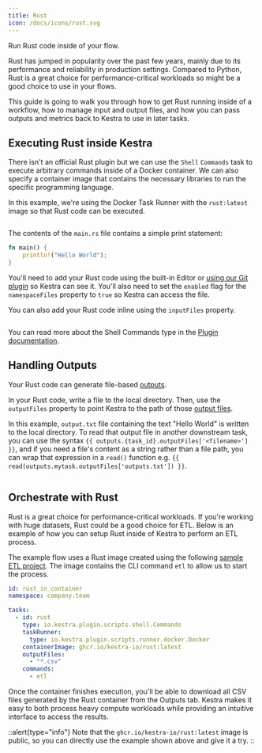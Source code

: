 ```yaml
---
title: Rust
icon: /docs/icons/rust.svg
---
```


Run Rust code inside of your flow.

Rust has jumped in popularity over the past few years, mainly due to its performance and reliability in production settings. Compared to Python, Rust is a great choice for performance-critical workloads so might be a good choice to use in your flows.

This guide is going to walk you through how to get Rust running inside of a workflow, how to manage input and output files, and how you can pass outputs and metrics back to Kestra to use in later tasks.

## Executing Rust inside Kestra

There isn't an official Rust plugin but we can use the `Shell` `Commands` task to execute arbitrary commands inside of a Docker container. We can also specify a container image that contains the necessary libraries to run the specific programming language. 

In this example, we're using the Docker Task Runner with the `rust:latest` image so that Rust code can be executed.

```yaml file=public/examples/commands_rust.yml
```

The contents of the `main.rs` file contains a simple print statement:

```rust
fn main() {
    println!("Hello World");
}
```

You'll need to add your Rust code using the built-in Editor or [using our Git plugin](../08.developer-guide/04.git.md) so Kestra can see it.  You'll also need to set the `enabled` flag for the `namespaceFiles` property to `true` so Kestra can access the file.

You can also add your Rust code inline using the `inputFiles` property.

```yaml file=public/examples/commands_rust_inline.yml
```

You can read more about the Shell Commands type in the [Plugin documentation](/plugins/plugin-script-shell/tasks/io.kestra.plugin.scripts.shell.commands).

## Handling Outputs

Your Rust code can generate file-based [outputs](../04.workflow-components/06.outputs.md).

In your Rust code, write a file to the local directory. Then, use the `outputFiles` property to point Kestra to the path of those [output files](../08.developer-guide/07.scripts/08.output-directory.md). 

In this example, `output.txt` file containing the text "Hello World" is written to the local directory. To read that output file in another downstream task, you can use the syntax `{{ outputs.{task_id}.outputFiles['<filename>'] }}`, and if you need a file's content as a string rather than a file path, you can wrap that expression in a `read()` function e.g. `{{ read(outputs.mytask.outputFiles['outputs.txt']) }}`.

```yaml file=public/examples/scripts_output-files-rust.yml
```

## Orchestrate with Rust

Rust is a great choice for performance-critical workloads. If you're working with huge datasets, Rust could be a good choice for ETL. Below is an example of how you can setup Rust inside of Kestra to perform an ETL process.

The example flow uses a Rust image created using the following [sample ETL project](https://github.com/kestra-io/examples/tree/main/examples/rust). The image contains the CLI command `etl` to allow us to start the process.

```yaml
id: rust_in_container
namespace: company.team

tasks:
  - id: rust
    type: io.kestra.plugin.scripts.shell.Commands
    taskRunner:
      type: io.kestra.plugin.scripts.runner.docker.Docker
    containerImage: ghcr.io/kestra-io/rust:latest
    outputFiles:
      - "*.csv"
    commands:
      - etl
```

Once the container finishes execution, you'll be able to download all CSV files generated by the Rust container from the Outputs tab. Kestra makes it easy to both process heavy compute workloads while providing an intuitive interface to access the results.

::alert{type="info"}
Note that the `ghcr.io/kestra-io/rust:latest` image is public, so you can directly use the example shown above and give it a try.
::
